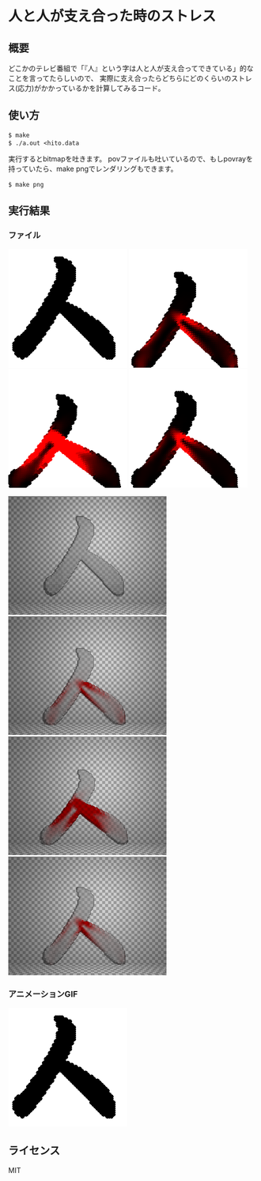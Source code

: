 # 人と人が支え合った時のストレス

## 概要

どこかのテレビ番組で「『人』という字は人と人が支え合ってできている」的なことを言ってたらしいので、
実際に支え合ったらどちらにどのくらいのストレス(応力)がかかっているかを計算してみるコード。

## 使い方

    $ make
    $ ./a.out <hito.data

実行するとbitmapを吐きます。
povファイルも吐いているので、もしpovrayを持っていたら、make pngでレンダリングもできます。

    $ make png

## 実行結果

### ファイル

![bmp1](fig/hito_bmp1.png)
![bmp2](fig/hito_bmp2.png)
![bmp3](fig/hito_bmp3.png)
![bmp4](fig/hito_bmp4.png)

![pov1](fig/hito_pov1.png)
![pov2](fig/hito_pov2.png)
![pov3](fig/hito_pov3.png)
![pov4](fig/hito_pov4.png)

### アニメーションGIF

![gif](fig/hito.gif)

## ライセンス

MIT